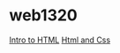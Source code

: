 # web1320
 

<a href="intro_to_html/index.html" target="_blank">Intro to HTML</a>
<a href="html5_css_index.html" target="_blank">Html and Css</a>
